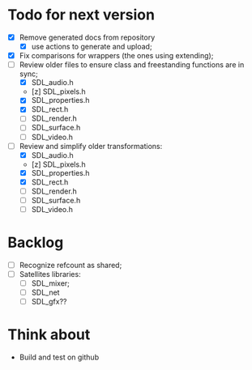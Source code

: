 Todo for next version
====================

- [x] Remove generated docs from repository
  - [x] use actions to generate and upload;
- [x] Fix comparisons for wrappers (the ones using extending);
- [ ] Review older files to ensure class and freestanding functions are in sync;
  - [x] SDL_audio.h
  - [z] SDL_pixels.h
  - [x] SDL_properties.h
  - [x] SDL_rect.h
  - [ ] SDL_render.h
  - [ ] SDL_surface.h
  - [ ] SDL_video.h
- [ ] Review and simplify older transformations:
  - [x] SDL_audio.h
  - [z] SDL_pixels.h
  - [x] SDL_properties.h
  - [x] SDL_rect.h
  - [ ] SDL_render.h
  - [ ] SDL_surface.h
  - [ ] SDL_video.h

Backlog
=======

- [ ] Recognize refcount as shared;
- [ ] Satellites libraries:
  - [ ] SDL_mixer;
  - [ ] SDL_net
  - [ ] SDL_gfx??

Think about
===========

- Build and test on github
